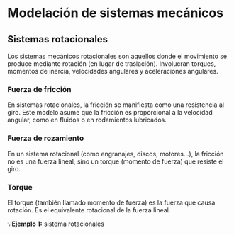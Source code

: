 # Modelación de sistemas mecánicos
## Sistemas rotacionales 
Los sistemas mecánicos rotacionales son aquellos donde el movimiento se produce mediante rotación (en lugar de traslación). Involucran torques, momentos de inercia, velocidades angulares y aceleraciones angulares.
### Fuerza de fricción 
En sistemas rotacionales, la fricción se manifiesta como una resistencia al giro. Este modelo asume que la fricción es proporcional a la velocidad angular, como en fluidos o en rodamientos lubricados.
### Fuerza de rozamiento 
En un sistema rotacional (como engranajes, discos, motores...), la fricción no es una fuerza lineal, sino un torque (momento de fuerza) que resiste el giro. 
### Torque 
El torque (también llamado momento de fuerza) es la fuerza que causa rotación. Es el equivalente rotacional de la fuerza lineal.

💡**Ejemplo 1:** sistema rotacionales 
